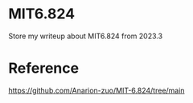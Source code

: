 # MIT6.824
Store my writeup about MIT6.824 from 2023.3

# Reference

https://github.com/Anarion-zuo/MIT-6.824/tree/main
